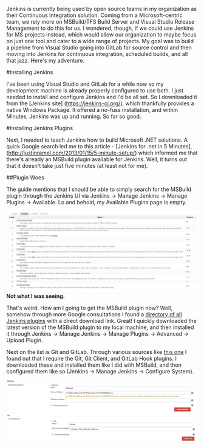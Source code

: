 Jenkins is currently being used by open source teams in my organization as their Continuous Integration solution. Coming from a Microsoft-centric team, we rely more on MSBuild/TFS Build Server and Visual Studio Release Management to do this for us. I wondered, though, if we could use Jenkins for MS projects instead, which would allow our organization to maybe focus on just one tool and cater to a wide range of projects. My goal was to build a pipeline from Visual Studio going into GitLab for source control and then moving into Jenkins for continuous integration, scheduled builds, and all that jazz. Here's my adventure.

#Installing Jenkins

I've been using Visual Studio and GitLab for a while now so my development machine is already properly configured to use both. I just needed to install and configure Jenkins and I'd be all set. So I downloaded it from the [Jenkins site] (https://jenkins-ci.org/), which thankfully provides a native Windows Package. It offered a no-fuss installation, and within Minutes, Jenkins was up and running. So far so good.

#Installing Jenkins Plugins

Next, I needed to teach Jenkins how to build Microsoft .NET solutions. A quick Google search led me to this article - [Jenkins for .net in 5 Minutes], (http://justinramel.com/2013/01/15/5-minute-setup/) which informed me that there's already an MSBuild plugin available for Jenkins. Well, it turns out that it doesn't take just five minutes (at least not for me).

##Plugin Woes

The guide mentions that I should be able to simply search for the MSBuild plugin through the Jenkins UI via Jenkins -> Manage Jenkins -> Manage Plugins -> Available. Lo and behold, my Available Plugins page is empty.

![Not what I was seeing](https://github.com/JericCantos/TIL/blob/master/Images/Jenkins-CI/availableplugins.jpg)
**Not what I was seeing.**

That's weird. How am I going to get the MSBuild plugin now? Well, somehow through more Google consultations I found a [directory of all Jenkins plugins](https://updates.jenkins-ci.org/download/plugins/) with a direct download link. Great! I quickly downloaded the latest version of the MSBuild plugin to my local machine, and then installed it through Jenkins -> Manage Jenkins -> Manage Plugins -> Advanced -> Upload Plugin.

Next on the list is Git and GitLab. Through various sources like [this one](http://doc.gitlab.com/ee/integration/jenkins.html) I found out that I require the Git, Git Client, and GitLab Hook plugins. I downloaded these and installed them like I did with MSBuild, and then configured them like so (Jenkins -> Manage Jenkins -> Configure System).

![MSBuild Config](https://github.com/JericCantos/TIL/blob/master/Images/Jenkins-CI/msbuildconfig.jpg)
![Git Config](https://github.com/JericCantos/TIL/blob/master/Images/Jenkins-CI/gitconfig.jpg)


